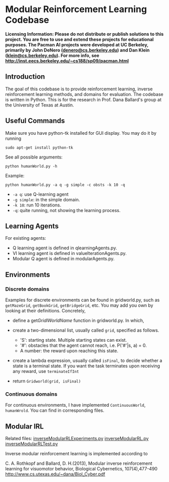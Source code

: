 Modular Reinforcement Learning Codebase
==============

**Licensing Information: Please do not distribute or publish solutions to this
project. You are free to use and extend these projects for educational
purposes. The Pacman AI projects were developed at UC Berkeley, primarily by
John DeNero (denero@cs.berkeley.edu) and Dan Klein (klein@cs.berkeley.edu).
For more info, see http://inst.eecs.berkeley.edu/~cs188/sp09/pacman.html**

Introduction
--------------

The goal of this codebase is to provide reinforcement learning, inverse
reinforcement learning methods, and domains for evaluation. The codebase is
written in Python. This is for the research in Prof. Dana Ballard's group at
the University of Texas at Austin.

Useful Commands
--------------

Make sure you have python-tk installed for GUI display. You may do it by running

``sudo apt-get install python-tk``

See all possible arguments:

``python humanWorld.py -h``

Example:

``python humanWorld.py -a q -g simple -c obsts -k 10 -q``

- `-a q`: use Q-learning agent
- `-g simple`: in the simple domain.
- `-k 10`: run 10 iterations.
- `-q`: quite running, not showing the learning process.

Learning Agents
--------------

For existing agents:

- Q learning agent is defined in qlearningAgents.py.
- VI learning agent is defined in valueIterationAgents.py.
- Modular Q agent is defined in modularAgents.py.

Environments
--------------

### Discrete domains

Examples for discrete environments can be found in gridworld.py, such as `getMazeGrid`, `getBookGrid`, `getBridgeGrid`, etc.
You may add you own by looking at their definitions. Concretely,

- define a get$GridlWorldName$ function in gridworld.py. In which,
- create a two-dimensional list, usually called `grid`, specified as follows.

  * 'S': starting state. Multiple starting states can exist.
  * '#': obstacles that the agent cannot reach, i.e. P('#'|s, a) = 0.
  * A number: the reward upon reaching this state.

- create a lambda expression, usually called `isFinal`, to decide whether a state is a terminal state. If you want the task terminates upon receiving any reward, use `terminateIfInt`
- return `Gridworld(grid, isFinal)`

### Continuous domains

For continuous environments, I have implemented `ContinuousWorld`, `humanWrold`. You can find in corresponding files.

Modular IRL
--------------

Related files:
[inverseModularRLExperiments.py](inverseModularRLExperiments.py)
[inverseModularRL.py](inverseModularRL.py)
[inverseModularRLTest.py](inverseModularRLTest.py)

Inverse modular reinforcement learning is implemented according to

C. A. Rothkopf and Ballard, D. H.(2013), Modular inverse reinforcement
learning for visuomotor behavior, Biological Cybernetics,
107(4),477-490
http://www.cs.utexas.edu/~dana/Biol_Cyber.pdf

